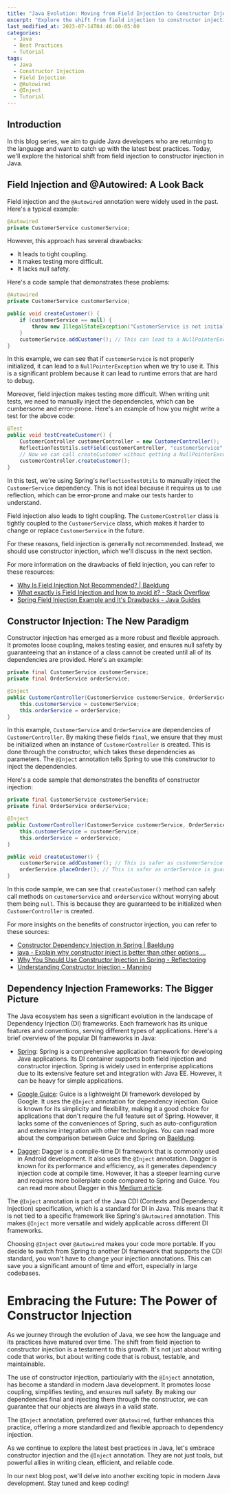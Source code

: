 ```yaml
---
title: "Java Evolution: Moving from Field Injection to Constructor Injection in 2023"
excerpt: "Explore the shift from field injection to constructor injection in Java, and learn why the @Inject annotation is now preferred over @Autowired."
last_modified_at: 2023-07-14T04:46:00-05:00
categories:
  - Java
  - Best Practices
  - Tutorial
tags: 
  - Java
  - Constructor Injection
  - Field Injection
  - @Autowired
  - @Inject
  - Tutorial
---
```

## Introduction

In this blog series, we aim to guide Java developers who are returning to the language and want to catch up with the latest best practices. Today, we'll explore the historical shift from field injection to constructor injection in Java.

## Field Injection and @Autowired: A Look Back

Field injection and the `@Autowired` annotation were widely used in the past. Here's a typical example:

```java
@Autowired
private CustomerService customerService;
```

However, this approach has several drawbacks:

- It leads to tight coupling.
- It makes testing more difficult.
- It lacks null safety.

Here's a code sample that demonstrates these problems:

```java
@Autowired
private CustomerService customerService;

public void createCustomer() {
    if (customerService == null) {
        throw new IllegalStateException("CustomerService is not initialized!");
    }
    customerService.addCustomer(); // This can lead to a NullPointerException if customerService is not properly initialized.
}
```

In this example, we can see that if `customerService` is not properly initialized, it can lead to a `NullPointerException` when we try to use it. This is a significant problem because it can lead to runtime errors that are hard to debug.

Moreover, field injection makes testing more difficult. When writing unit tests, we need to manually inject the dependencies, which can be cumbersome and error-prone. Here's an example of how you might write a test for the above code:

```java
@Test
public void testCreateCustomer() {
    CustomerController customerController = new CustomerController();
    ReflectionTestUtils.setField(customerController, "customerService", new CustomerService());
    // Now we can call createCustomer without getting a NullPointerException.
    customerController.createCustomer();
}
```

In this test, we're using Spring's `ReflectionTestUtils` to manually inject the `CustomerService` dependency. This is not ideal because it requires us to use reflection, which can be error-prone and make our tests harder to understand.

Field injection also leads to tight coupling. The `CustomerController` class is tightly coupled to the `CustomerService` class, which makes it harder to change or replace `CustomerService` in the future.

For these reasons, field injection is generally not recommended. Instead, we should use constructor injection, which we'll discuss in the next section.

For more information on the drawbacks of field injection, you can refer to these resources:

- [Why Is Field Injection Not Recommended? | Baeldung](https://www.baeldung.com/java-spring-field-injection-cons)
- [What exactly is Field Injection and how to avoid it? - Stack Overflow](https://stackoverflow.com/questions/39890849/what-exactly-is-field-injection-and-how-to-avoid-it)
- [Spring Field Injection Example and It's Drawbacks - Java Guides](https://www.javaguides.net/2019/11/spring-field-injection-example-and-its-drawbacks.html)

## Constructor Injection: The New Paradigm

Constructor injection has emerged as a more robust and flexible approach. It promotes loose coupling, makes testing easier, and ensures null safety by guaranteeing that an instance of a class cannot be created until all of its dependencies are provided. Here's an example:

```java
private final CustomerService customerService;
private final OrderService orderService;

@Inject
public CustomerController(CustomerService customerService, OrderService orderService) {
    this.customerService = customerService;
    this.orderService = orderService;
}
```

In this example, `CustomerService` and `OrderService` are dependencies of `CustomerController`. By making these fields `final`, we ensure that they must be initialized when an instance of `CustomerController` is created. This is done through the constructor, which takes these dependencies as parameters. The `@Inject` annotation tells Spring to use this constructor to inject the dependencies.

Here's a code sample that demonstrates the benefits of constructor injection:

```java
private final CustomerService customerService;
private final OrderService orderService;

@Inject
public CustomerController(CustomerService customerService, OrderService orderService) {
    this.customerService = customerService;
    this.orderService = orderService;
}

public void createCustomer() {
    customerService.addCustomer(); // This is safer as customerService is guaranteed to be initialized.
    orderService.placeOrder(); // This is safer as orderService is guaranteed to be initialized.
}
```

In this code sample, we can see that `createCustomer()` method can safely call methods on `customerService` and `orderService` without worrying about them being `null`. This is because they are guaranteed to be initialized when `CustomerController` is created.

For more insights on the benefits of constructor injection, you can refer to these sources:

- [Constructor Dependency Injection in Spring | Baeldung](https://www.baeldung.com/constructor-injection-in-spring)
- [java - Explain why constructor inject is better than other options ...](https://stackoverflow.com/questions/21218868/explain-why-constructor-inject-is-better-than-other-options)
- [Why You Should Use Constructor Injection in Spring - Reflectoring](https://reflectoring.io/constructor-injection/)
- [Understanding Constructor Injection - Manning](https://freecontent.manning.com/understanding-constructor-injection/)

## Dependency Injection Frameworks: The Bigger Picture

The Java ecosystem has seen a significant evolution in the landscape of Dependency Injection (DI) frameworks. Each framework has its unique features and conventions, serving different types of applications. Here's a brief overview of the popular DI frameworks in Java:

- [Spring](https://spring.io/): Spring is a comprehensive application framework for developing Java applications. Its DI container supports both field injection and constructor injection. Spring is widely used in enterprise applications due to its extensive feature set and integration with Java EE. However, it can be heavy for simple applications. 

- [Google Guice](https://github.com/google/guice): Guice is a lightweight DI framework developed by Google. It uses the `@Inject` annotation for dependency injection. Guice is known for its simplicity and flexibility, making it a good choice for applications that don't require the full feature set of Spring. However, it lacks some of the conveniences of Spring, such as auto-configuration and extensive integration with other technologies. You can read more about the comparison between Guice and Spring on [Baeldung](https://www.baeldung.com/guice-spring-dependency-injection).

- [Dagger](https://dagger.dev/): Dagger is a compile-time DI framework that is commonly used in Android development. It also uses the `@Inject` annotation. Dagger is known for its performance and efficiency, as it generates dependency injection code at compile time. However, it has a steeper learning curve and requires more boilerplate code compared to Spring and Guice. You can read more about Dagger in this [Medium article](https://medium.com/bigeye/dependency-injection-103-guice-vs-dagger-6ab7afa68d3d).

The `@Inject` annotation is part of the Java CDI (Contexts and Dependency Injection) specification, which is a standard for DI in Java. This means that it is not tied to a specific framework like Spring's `@Autowired` annotation. This makes `@Inject` more versatile and widely applicable across different DI frameworks.

Choosing `@Inject` over `@Autowired` makes your code more portable. If you decide to switch from Spring to another DI framework that supports the CDI standard, you won't have to change your injection annotations. This can save you a significant amount of time and effort, especially in large codebases.

# Embracing the Future: The Power of Constructor Injection

As we journey through the evolution of Java, we see how the language and its practices have matured over time. The shift from field injection to constructor injection is a testament to this growth. It's not just about writing code that works, but about writing code that is robust, testable, and maintainable.

The use of constructor injection, particularly with the `@Inject` annotation, has become a standard in modern Java development. It promotes loose coupling, simplifies testing, and ensures null safety. By making our dependencies final and injecting them through the constructor, we can guarantee that our objects are always in a valid state.

The `@Inject` annotation, preferred over `@Autowired`, further enhances this practice, offering a more standardized and flexible approach to dependency injection.

As we continue to explore the latest best practices in Java, let's embrace constructor injection and the `@Inject` annotation. They are not just tools, but powerful allies in writing clean, efficient, and reliable code.

In our next blog post, we'll delve into another exciting topic in modern Java development. Stay tuned and keep coding!
